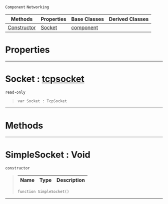 `Component` `Networking`



|Methods|Properties|Base Classes|Derived Classes|
|---|---|---|---|
|[ Constructor](https://github.com/ZilchEngine/ZilchDocs/blob/master/code_reference/class_reference/simplesocket.md#simplesocket-void)|[ Socket](https://github.com/ZilchEngine/ZilchDocs/blob/master/code_reference/class_reference/simplesocket.md#socket-zilch-engine-docum)|[component](https://github.com/ZilchEngine/ZilchDocs/blob/master/code_reference/class_reference/component.md)| |


 #  Properties


---  
 #  Socket : [tcpsocket](https://github.com/ZilchEngine/ZilchDocs/blob/master/code_reference/class_reference/tcpsocket.md)

 `read-only`

> 
> ``` lang=cpp, name=Nada
> var Socket : TcpSocket


---  
 #  Methods


---  
 #  SimpleSocket : Void

 `constructor`

> 
> |Name|Type|Description|
> |---|---|---|
> ``` lang=cpp, name=Nada
> function SimpleSocket()
> ``` 


---  
 

 